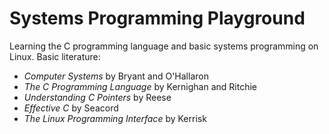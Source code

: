 # Systems Programming Playground
Learning the C programming language and basic systems programming on Linux. Basic literature:

- _Computer Systems_ by Bryant and O'Hallaron
- _The C Programming Language_ by Kernighan and Ritchie
- _Understanding C Pointers_ by Reese 
- _Effective C_ by Seacord
- _The Linux Programming Interface_ by Kerrisk

